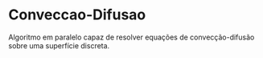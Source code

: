# Conveccao-Difusao
Algoritmo em paralelo capaz de resolver equações de convecção-difusão sobre uma superfície discreta.
